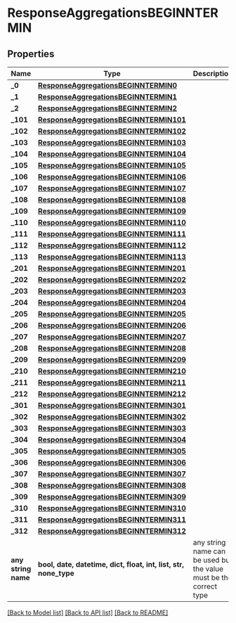 # ResponseAggregationsBEGINNTERMIN


## Properties
Name | Type | Description | Notes
------------ | ------------- | ------------- | -------------
**_0** | [**ResponseAggregationsBEGINNTERMIN0**](ResponseAggregationsBEGINNTERMIN0.md) |  | [optional] 
**_1** | [**ResponseAggregationsBEGINNTERMIN1**](ResponseAggregationsBEGINNTERMIN1.md) |  | [optional] 
**_2** | [**ResponseAggregationsBEGINNTERMIN2**](ResponseAggregationsBEGINNTERMIN2.md) |  | [optional] 
**_101** | [**ResponseAggregationsBEGINNTERMIN101**](ResponseAggregationsBEGINNTERMIN101.md) |  | [optional] 
**_102** | [**ResponseAggregationsBEGINNTERMIN102**](ResponseAggregationsBEGINNTERMIN102.md) |  | [optional] 
**_103** | [**ResponseAggregationsBEGINNTERMIN103**](ResponseAggregationsBEGINNTERMIN103.md) |  | [optional] 
**_104** | [**ResponseAggregationsBEGINNTERMIN104**](ResponseAggregationsBEGINNTERMIN104.md) |  | [optional] 
**_105** | [**ResponseAggregationsBEGINNTERMIN105**](ResponseAggregationsBEGINNTERMIN105.md) |  | [optional] 
**_106** | [**ResponseAggregationsBEGINNTERMIN106**](ResponseAggregationsBEGINNTERMIN106.md) |  | [optional] 
**_107** | [**ResponseAggregationsBEGINNTERMIN107**](ResponseAggregationsBEGINNTERMIN107.md) |  | [optional] 
**_108** | [**ResponseAggregationsBEGINNTERMIN108**](ResponseAggregationsBEGINNTERMIN108.md) |  | [optional] 
**_109** | [**ResponseAggregationsBEGINNTERMIN109**](ResponseAggregationsBEGINNTERMIN109.md) |  | [optional] 
**_110** | [**ResponseAggregationsBEGINNTERMIN110**](ResponseAggregationsBEGINNTERMIN110.md) |  | [optional] 
**_111** | [**ResponseAggregationsBEGINNTERMIN111**](ResponseAggregationsBEGINNTERMIN111.md) |  | [optional] 
**_112** | [**ResponseAggregationsBEGINNTERMIN112**](ResponseAggregationsBEGINNTERMIN112.md) |  | [optional] 
**_113** | [**ResponseAggregationsBEGINNTERMIN113**](ResponseAggregationsBEGINNTERMIN113.md) |  | [optional] 
**_201** | [**ResponseAggregationsBEGINNTERMIN201**](ResponseAggregationsBEGINNTERMIN201.md) |  | [optional] 
**_202** | [**ResponseAggregationsBEGINNTERMIN202**](ResponseAggregationsBEGINNTERMIN202.md) |  | [optional] 
**_203** | [**ResponseAggregationsBEGINNTERMIN203**](ResponseAggregationsBEGINNTERMIN203.md) |  | [optional] 
**_204** | [**ResponseAggregationsBEGINNTERMIN204**](ResponseAggregationsBEGINNTERMIN204.md) |  | [optional] 
**_205** | [**ResponseAggregationsBEGINNTERMIN205**](ResponseAggregationsBEGINNTERMIN205.md) |  | [optional] 
**_206** | [**ResponseAggregationsBEGINNTERMIN206**](ResponseAggregationsBEGINNTERMIN206.md) |  | [optional] 
**_207** | [**ResponseAggregationsBEGINNTERMIN207**](ResponseAggregationsBEGINNTERMIN207.md) |  | [optional] 
**_208** | [**ResponseAggregationsBEGINNTERMIN208**](ResponseAggregationsBEGINNTERMIN208.md) |  | [optional] 
**_209** | [**ResponseAggregationsBEGINNTERMIN209**](ResponseAggregationsBEGINNTERMIN209.md) |  | [optional] 
**_210** | [**ResponseAggregationsBEGINNTERMIN210**](ResponseAggregationsBEGINNTERMIN210.md) |  | [optional] 
**_211** | [**ResponseAggregationsBEGINNTERMIN211**](ResponseAggregationsBEGINNTERMIN211.md) |  | [optional] 
**_212** | [**ResponseAggregationsBEGINNTERMIN212**](ResponseAggregationsBEGINNTERMIN212.md) |  | [optional] 
**_301** | [**ResponseAggregationsBEGINNTERMIN301**](ResponseAggregationsBEGINNTERMIN301.md) |  | [optional] 
**_302** | [**ResponseAggregationsBEGINNTERMIN302**](ResponseAggregationsBEGINNTERMIN302.md) |  | [optional] 
**_303** | [**ResponseAggregationsBEGINNTERMIN303**](ResponseAggregationsBEGINNTERMIN303.md) |  | [optional] 
**_304** | [**ResponseAggregationsBEGINNTERMIN304**](ResponseAggregationsBEGINNTERMIN304.md) |  | [optional] 
**_305** | [**ResponseAggregationsBEGINNTERMIN305**](ResponseAggregationsBEGINNTERMIN305.md) |  | [optional] 
**_306** | [**ResponseAggregationsBEGINNTERMIN306**](ResponseAggregationsBEGINNTERMIN306.md) |  | [optional] 
**_307** | [**ResponseAggregationsBEGINNTERMIN307**](ResponseAggregationsBEGINNTERMIN307.md) |  | [optional] 
**_308** | [**ResponseAggregationsBEGINNTERMIN308**](ResponseAggregationsBEGINNTERMIN308.md) |  | [optional] 
**_309** | [**ResponseAggregationsBEGINNTERMIN309**](ResponseAggregationsBEGINNTERMIN309.md) |  | [optional] 
**_310** | [**ResponseAggregationsBEGINNTERMIN310**](ResponseAggregationsBEGINNTERMIN310.md) |  | [optional] 
**_311** | [**ResponseAggregationsBEGINNTERMIN311**](ResponseAggregationsBEGINNTERMIN311.md) |  | [optional] 
**_312** | [**ResponseAggregationsBEGINNTERMIN312**](ResponseAggregationsBEGINNTERMIN312.md) |  | [optional] 
**any string name** | **bool, date, datetime, dict, float, int, list, str, none_type** | any string name can be used but the value must be the correct type | [optional]

[[Back to Model list]](../README.md#documentation-for-models) [[Back to API list]](../README.md#documentation-for-api-endpoints) [[Back to README]](../README.md)



